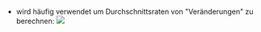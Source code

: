 - wird häufig verwendet um Durchschnittsraten von "Veränderungen" zu berechnen:
![](Pasted%20image%2020240409123349.png)
